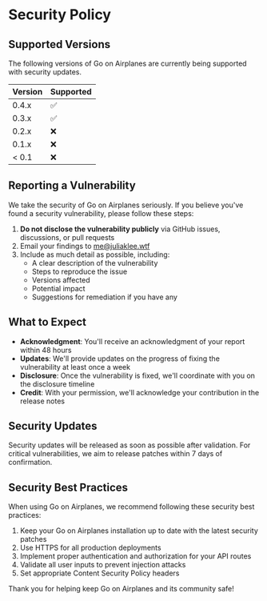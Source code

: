 # Security Policy

## Supported Versions

The following versions of Go on Airplanes are currently being supported with security updates.

| Version | Supported          |
| ------- | ------------------ |
| 0.4.x   | :white_check_mark: |
| 0.3.x   | :white_check_mark: |
| 0.2.x   | :x: |
| 0.1.x   | :x:                |
| < 0.1   | :x:                |

## Reporting a Vulnerability

We take the security of Go on Airplanes seriously. If you believe you've found a security vulnerability, please follow these steps:

1. **Do not disclose the vulnerability publicly** via GitHub issues, discussions, or pull requests
2. Email your findings to [me@juliaklee.wtf](mailto:me@juliaklee.wtf)
3. Include as much detail as possible, including:
   - A clear description of the vulnerability
   - Steps to reproduce the issue
   - Versions affected
   - Potential impact
   - Suggestions for remediation if you have any

## What to Expect

- **Acknowledgment**: You'll receive an acknowledgment of your report within 48 hours
- **Updates**: We'll provide updates on the progress of fixing the vulnerability at least once a week
- **Disclosure**: Once the vulnerability is fixed, we'll coordinate with you on the disclosure timeline
- **Credit**: With your permission, we'll acknowledge your contribution in the release notes

## Security Updates

Security updates will be released as soon as possible after validation. For critical vulnerabilities, we aim to release patches within 7 days of confirmation.

## Security Best Practices

When using Go on Airplanes, we recommend following these security best practices:

1. Keep your Go on Airplanes installation up to date with the latest security patches
2. Use HTTPS for all production deployments
3. Implement proper authentication and authorization for your API routes
4. Validate all user inputs to prevent injection attacks
5. Set appropriate Content Security Policy headers

Thank you for helping keep Go on Airplanes and its community safe! 
